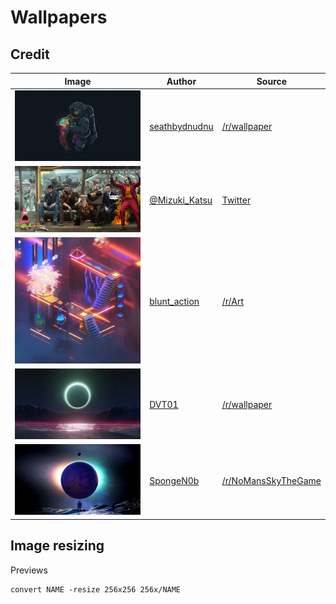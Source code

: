 # Wallpapers

## Credit

<!-- prettier-ignore-start -->

| Image | Author | Source |
| ----- | ------ | ------ |
| [![](256x/astronaut-jellyfish.jpg)](astronaut-jellyfish.jpg) | [seathbydnudnu](https://old.reddit.com/user/seathbydnudnu/) | [/r/wallpaper](https://old.reddit.com/r/wallpaper/comments/gpybs0/3840x2160_astronaut_jellyfish_tried_posting/) |
| [![](256x/cyberpunk_memed.png)](cyberpunk_memed.png) | [@Mizuki_Katsu](https://twitter.com/Mizuki_Katsu)| [Twitter](https://twitter.com/Mizuki_Katsu/status/1247280098736300033) |
| [![](256x/dreamlab_4017.jpg)](dreamlab_4017.jpg) | [blunt_action](https://old.reddit.com/user/blunt_action) | [/r/Art](https://old.reddit.com/r/Art/comments/7k1n7e/dreamlab_4017_digital_4k/) |
| [![](256x/electric_impact.jpg)](electric_impact.jpg) | [DVT01](https://old.reddit.com/user/DVT01) | [/r/wallpaper](https://old.reddit.com/r/wallpaper/comments/ecstth/3840x2160_electric_impact/) |
| [![](256x/planet_hopping.png)](planet_hopping.png) | [SpongeN0b](https://old.reddit.com/user/SpongeN0b) | [/r/NoMansSkyTheGame](https://www.reddit.com/r/NoMansSkyTheGame/comments/j0mqvd/planet_hopping/) |

<!-- prettier-ignore-end -->

## Image resizing

Previews

```
convert NAME -resize 256x256 256x/NAME
```
